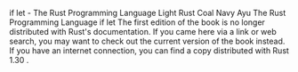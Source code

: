 if let - The Rust Programming Language
Light
Rust
Coal
Navy
Ayu
The Rust Programming Language
if let
The first edition of the book is no longer distributed with Rust's documentation.
If you came here via a link or web search, you may want to check out
the current
version of the book
instead.
If you have an internet connection, you can
find a copy distributed with
Rust
1.30
.